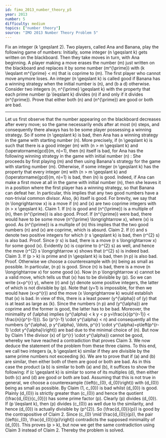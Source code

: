 ```yaml
---
id: fimo_2013_number_theory_p5
year: 2013
number: 5
difficulty: medium
topics: ["number theory"]
source: "IMO 2013 Number Theory Problem 5"
---
```


Fix an integer \(k \geqslant 2\). Two players, called Ana and Banana, play the following game of numbers: Initially, some integer \(n \geqslant k\) gets written on the blackboard. Then they take moves in turn, with Ana beginning. A player making a move erases the number \(m\) just written on the blackboard and replaces it by some number \(m^{\prime}\) with \(k \leqslant m^{\prime} < m\) that is coprime to \(m\). The first player who cannot move anymore loses.
An integer \(n \geqslant k\) is called good if Banana has a winning strategy when the initial number is \(n\), and \(b a d\) otherwise.
Consider two integers \(n, n^{\prime} \geqslant k\) with the property that each prime number \(p \leqslant k\) divides \(n\) if and only if it divides \(n^{\prime}\). Prove that either both \(n\) and \(n^{\prime}\) are good or both are bad.

---
Let us first observe that the number appearing on the blackboard decreases after every move; so the game necessarily ends after at most \(n\) steps, and consequently there always has to be some player possessing a winning strategy. So if some \(n \geqslant k\) is bad, then Ana has a winning strategy in the game with starting number \(n\).
More precisely, if \(n \geqslant k\) is such that there is a good integer \(m\) with \(n > m \geqslant k\) and \(\operatorname{gcd}(m, n)=1\), then \(n\) itself is bad, for Ana has the following winning strategy in the game with initial number \(n\) : She proceeds by first playing \(m\) and then using Banana's strategy for the game with starting number \(m\).
Otherwise, if some integer \(n \geqslant k\) has the property that every integer \(m\) with \(n > m \geqslant k\) and \(\operatorname{gcd}(m, n)=1\) is bad, then \(n\) is good. Indeed, if Ana can make a first move at all in the game with initial number \(n\), then she leaves it in a position where the first player has a winning strategy, so that Banana can defeat her.
In particular, this implies that any two good numbers have a non-trivial common divisor. Also, \(k\) itself is good.
For brevity, we say that \(n \longrightarrow x\) is a move if \(n\) and \(x\) are two coprime integers with \(n > x \geqslant k\).
Claim 1. If \(n\) is good and \(n^{\prime}\) is a multiple of \(n\), then \(n^{\prime}\) is also good.
Proof. If \(n^{\prime}\) were bad, there would have to be some move \(n^{\prime} \longrightarrow x\), where \(x\) is good. As \(n^{\prime}\) is a multiple of \(n\) this implies that the two good numbers \(n\) and \(x\) are coprime, which is absurd.
Claim 2. If \(r\) and s denote two positive integers for which \(r s \geqslant k\) is bad, then \(r^{2} s\) is also bad. Proof. Since \(r s\) is bad, there is a move \(r s \longrightarrow x\) for some good \(x\). Evidently \(x\) is coprime to \(r^{2} s\) as well, and hence the move \(r^{2} s \longrightarrow x\) shows that \(r^{2} s\) is indeed bad.
Claim 3. If \(p > k\) is prime and \(n \geqslant k\) is bad, then \(n p\) is also bad.
Proof. Otherwise we choose a counterexample with \(n\) being as small as possible. In particular, \(n p\) is good. Since \(n\) is bad, there is a move \(n \longrightarrow x\) for some good \(x\). Now \(n p \longrightarrow x\) cannot be a valid move, which tells us that \(x\) has to be divisible by \(p\). So we can write \(x=p^{r} y\), where \(r\) and \(y\) denote some positive integers, the latter of which is not divisible by \(p\).
Note that \(y=1\) is impossible, for then we would have \(x=p^{r}\) and the move \(x \longrightarrow k\) would establish that \(x\) is bad. In view of this, there is a least power \(y^{\alpha}\) of \(y\) that is at least as large as \(k\). Since the numbers \(n p\) and \(y^{\alpha}\) are coprime and the former is good, the latter has to be bad. Moreover, the minimality of \(\alpha\) implies \(y^{\alpha} < k y < p y=\frac{x}{p^{r-1}} < \frac{n}{p^{r-1}}\). So \(p^{r-1} \cdot y^{\alpha} < n\) and consequently all the numbers \(y^{\alpha}, p y^{\alpha}, \ldots, p^{r} \cdot y^{\alpha}=p\left(p^{r-1} \cdot y^{\alpha}\right)\) are bad due to the minimal choice of \(n\). But now by Claim 1 the divisor \(x\) of \(p^{r} \cdot y^{\alpha}\) cannot be good, whereby we have reached a contradiction that proves Claim 3. We now deduce the statement of the problem from these three claims. To this end, we call two integers \(a, b \geqslant k\) similar if they are divisible by the same prime numbers not exceeding \(k\). We are to prove that if \(a\) and \(b\) are similar, then either both of them are good or both are bad. As in this case the product \(a b\) is similar to both \(a\) and \(b\), it suffices to show the following: if \(c \geqslant k\) is similar to some of its multiples \(d\), then either both \(c\) and \(d\) are good or both are bad.
Assuming that this is not true in general, we choose a counterexample \(\left(c_{0}, d_{0}\right)\) with \(d_{0}\) being as small as possible. By Claim \(1, c_{0}\) is bad whilst \(d_{0}\) is good. Plainly \(d_{0}\) is strictly greater than \(c_{0}\) and hence the quotient \(\frac{d_{0}}{c_{0}}\) has some prime factor \(p\). Clearly \(p\) divides \(d_{0}\). If \(p \leqslant k\), then \(p\) divides \(c_{0}\) as well due to the similarity, and hence \(d_{0}\) is actually divisible by \(p^{2}\). So \(\frac{d_{0}}{p}\) is good by the contrapositive of Claim 2. Since \(c_{0} \mid \frac{d_{0}}{p}\), the pair \(\left(c_{0}, \frac{d_{0}}{p}\right)\) contradicts the supposed minimality of \(d_{0}\). This proves \(p > k\), but now we get the same contradiction using Claim 3 instead of Claim 2. Thereby the problem is solved.
